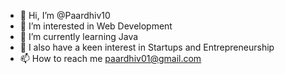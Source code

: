 - 👋 Hi, I’m @Paardhiv10
- 👀 I’m interested in Web Development 
- 🌱 I’m currently learning Java
- 💞️ I also have a keen interest in Startups and Entrepreneurship
- 📫 How to reach me paardhiv01@gmail.com

<!---
Paardhiv10/Paardhiv10 is a ✨ special ✨ repository because its `README.md` (this file) appears on your GitHub profile.
You can click the Preview link to take a look at your changes.
--->
